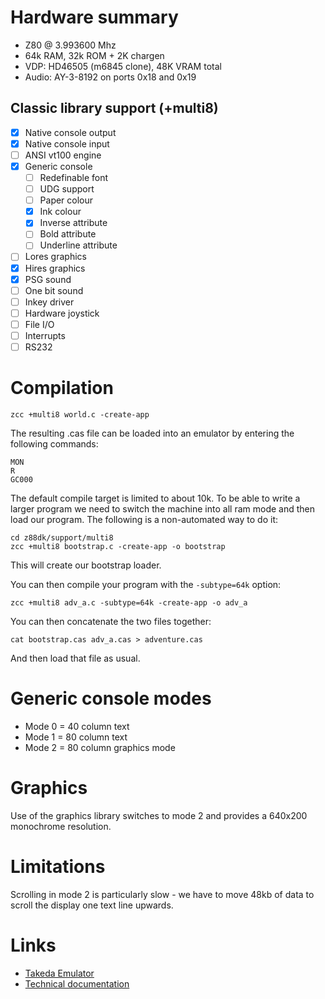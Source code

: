 # Hardware summary

* Z80 @ 3.993600 Mhz
* 64k RAM, 32k ROM + 2K chargen
* VDP: HD46505 (m6845 clone), 48K VRAM total
* Audio: AY-3-8192 on ports 0x18 and 0x19

## Classic library support (+multi8)

* [x] Native console output
* [x] Native console input
* [ ] ANSI vt100 engine
* [x] Generic console
    * [ ] Redefinable font
    * [ ] UDG support
    * [ ] Paper colour
    * [x] Ink colour
    * [x] Inverse attribute
    * [ ] Bold attribute
    * [ ] Underline attribute
* [ ] Lores graphics
* [x] Hires graphics
* [x] PSG sound
* [ ] One bit sound
* [ ] Inkey driver
* [ ] Hardware joystick
* [ ] File I/O
* [ ] Interrupts
* [ ] RS232

# Compilation

    zcc +multi8 world.c -create-app

The resulting .cas file can be loaded into an emulator by entering the following commands:

    MON
    R
    GC000

The default compile target is limited to about 10k. To be able to write a larger program we need to switch the machine into all ram mode and then load our program. The following is a non-automated way to do it:

    cd z88dk/support/multi8
    zcc +multi8 bootstrap.c -create-app -o bootstrap

This will create our bootstrap loader.

You can then compile your program with the `-subtype=64k` option:

    zcc +multi8 adv_a.c -subtype=64k -create-app -o adv_a

You can then concatenate the two files together:

    cat bootstrap.cas adv_a.cas > adventure.cas

And then load that file as usual.

# Generic console modes

* Mode 0 = 40 column text
* Mode 1 = 80 column text
* Mode 2 = 80 column graphics mode

# Graphics

Use of the graphics library switches to mode 2 and provides a 640x200 monochrome resolution.

# Limitations

Scrolling in mode 2 is particularly slow - we have to move 48kb of data to scroll the display one text line upwards.

# Links

* [Takeda Emulator](http://takeda-toshiya.my.coocan.jp/multi8/)
* [Technical documentation](http://takeda-toshiya.my.coocan.jp/multi8/tech.html)
